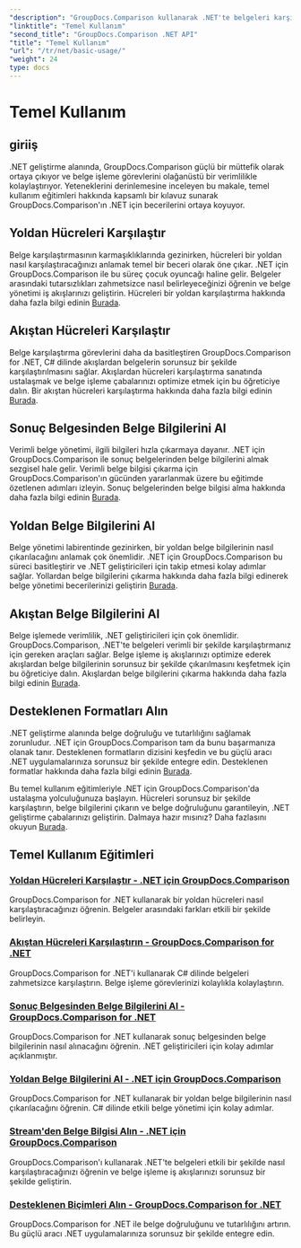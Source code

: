 ```yaml
---
"description": "GroupDocs.Comparison kullanarak .NET'te belgeleri karşılaştırın. Hücre karşılaştırması, belge bilgisi çıkarma ve desteklenen biçimleri kapsayan temel kullanım eğitimlerini öğrenin."
"linktitle": "Temel Kullanım"
"second_title": "GroupDocs.Comparison .NET API"
"title": "Temel Kullanım"
"url": "/tr/net/basic-usage/"
"weight": 24
type: docs
---
```

# Temel Kullanım

## giriiş

.NET geliştirme alanında, GroupDocs.Comparison güçlü bir müttefik olarak ortaya çıkıyor ve belge işleme görevlerini olağanüstü bir verimlilikle kolaylaştırıyor. Yeteneklerini derinlemesine inceleyen bu makale, temel kullanım eğitimleri hakkında kapsamlı bir kılavuz sunarak GroupDocs.Comparison'ın .NET için becerilerini ortaya koyuyor.

## Yoldan Hücreleri Karşılaştır
Belge karşılaştırmasının karmaşıklıklarında gezinirken, hücreleri bir yoldan nasıl karşılaştıracağınızı anlamak temel bir beceri olarak öne çıkar. .NET için GroupDocs.Comparison ile bu süreç çocuk oyuncağı haline gelir. Belgeler arasındaki tutarsızlıkları zahmetsizce nasıl belirleyeceğinizi öğrenin ve belge yönetimi iş akışlarınızı geliştirin. Hücreleri bir yoldan karşılaştırma hakkında daha fazla bilgi edinin [Burada](./compare-cells-from-path/).

## Akıştan Hücreleri Karşılaştır
Belge karşılaştırma görevlerini daha da basitleştiren GroupDocs.Comparison for .NET, C# dilinde akışlardan belgelerin sorunsuz bir şekilde karşılaştırılmasını sağlar. Akışlardan hücreleri karşılaştırma sanatında ustalaşmak ve belge işleme çabalarınızı optimize etmek için bu öğreticiye dalın. Bir akıştan hücreleri karşılaştırma hakkında daha fazla bilgi edinin [Burada](./compare-cells-from-stream/).

## Sonuç Belgesinden Belge Bilgilerini Al
Verimli belge yönetimi, ilgili bilgileri hızla çıkarmaya dayanır. .NET için GroupDocs.Comparison ile sonuç belgelerinden belge bilgilerini almak sezgisel hale gelir. Verimli belge bilgisi çıkarma için GroupDocs.Comparison'ın gücünden yararlanmak üzere bu eğitimde özetlenen adımları izleyin. Sonuç belgelerinden belge bilgisi alma hakkında daha fazla bilgi edinin [Burada](./get-document-info-from-result-document/).

## Yoldan Belge Bilgilerini Al
Belge yönetimi labirentinde gezinirken, bir yoldan belge bilgilerinin nasıl çıkarılacağını anlamak çok önemlidir. .NET için GroupDocs.Comparison bu süreci basitleştirir ve .NET geliştiricileri için takip etmesi kolay adımlar sağlar. Yollardan belge bilgilerini çıkarma hakkında daha fazla bilgi edinerek belge yönetimi becerilerinizi geliştirin [Burada](./get-document-info-from-path/).

## Akıştan Belge Bilgilerini Al
Belge işlemede verimlilik, .NET geliştiricileri için çok önemlidir. GroupDocs.Comparison, .NET'te belgeleri verimli bir şekilde karşılaştırmanız için gereken araçları sağlar. Belge işleme iş akışlarınızı optimize ederek akışlardan belge bilgilerinin sorunsuz bir şekilde çıkarılmasını keşfetmek için bu öğreticiye dalın. Akışlardan belge bilgilerini çıkarma hakkında daha fazla bilgi edinin [Burada](./get-document-info-from-stream/).

## Desteklenen Formatları Alın
.NET geliştirme alanında belge doğruluğu ve tutarlılığını sağlamak zorunludur. .NET için GroupDocs.Comparison tam da bunu başarmanıza olanak tanır. Desteklenen formatların dizisini keşfedin ve bu güçlü aracı .NET uygulamalarınıza sorunsuz bir şekilde entegre edin. Desteklenen formatlar hakkında daha fazla bilgi edinin [Burada](./get-supported-formats/).

Bu temel kullanım eğitimleriyle .NET için GroupDocs.Comparison'da ustalaşma yolculuğunuza başlayın. Hücreleri sorunsuz bir şekilde karşılaştırın, belge bilgilerini çıkarın ve belge doğruluğunu garantileyin, .NET geliştirme çabalarınızı geliştirin. Dalmaya hazır mısınız? Daha fazlasını okuyun [Burada](https://tutorials.groupdocs.com/comparison/net).
## Temel Kullanım Eğitimleri
### [Yoldan Hücreleri Karşılaştır - .NET için GroupDocs.Comparison](./compare-cells-from-path/)
GroupDocs.Comparison for .NET kullanarak bir yoldan hücreleri nasıl karşılaştıracağınızı öğrenin. Belgeler arasındaki farkları etkili bir şekilde belirleyin.
### [Akıştan Hücreleri Karşılaştırın - GroupDocs.Comparison for .NET](./compare-cells-from-stream/)
GroupDocs.Comparison for .NET'i kullanarak C# dilinde belgeleri zahmetsizce karşılaştırın. Belge işleme görevlerinizi kolaylıkla kolaylaştırın.
### [Sonuç Belgesinden Belge Bilgilerini Al - GroupDocs.Comparison for .NET](./get-document-info-from-result-document/)
GroupDocs.Comparison for .NET kullanarak sonuç belgesinden belge bilgilerinin nasıl alınacağını öğrenin. .NET geliştiricileri için kolay adımlar açıklanmıştır.
### [Yoldan Belge Bilgilerini Al - .NET için GroupDocs.Comparison](./get-document-info-from-path/)
GroupDocs.Comparison for .NET kullanarak bir yoldan belge bilgilerinin nasıl çıkarılacağını öğrenin. C# dilinde etkili belge yönetimi için kolay adımlar.
### [Stream'den Belge Bilgisi Alın - .NET için GroupDocs.Comparison](./get-document-info-from-stream/)
GroupDocs.Comparison'ı kullanarak .NET'te belgeleri etkili bir şekilde nasıl karşılaştıracağınızı öğrenin ve belge işleme iş akışlarınızı sorunsuz bir şekilde geliştirin.
### [Desteklenen Biçimleri Alın - GroupDocs.Comparison for .NET](./get-supported-formats/)
GroupDocs.Comparison for .NET ile belge doğruluğunu ve tutarlılığını artırın. Bu güçlü aracı .NET uygulamalarınıza sorunsuz bir şekilde entegre edin.